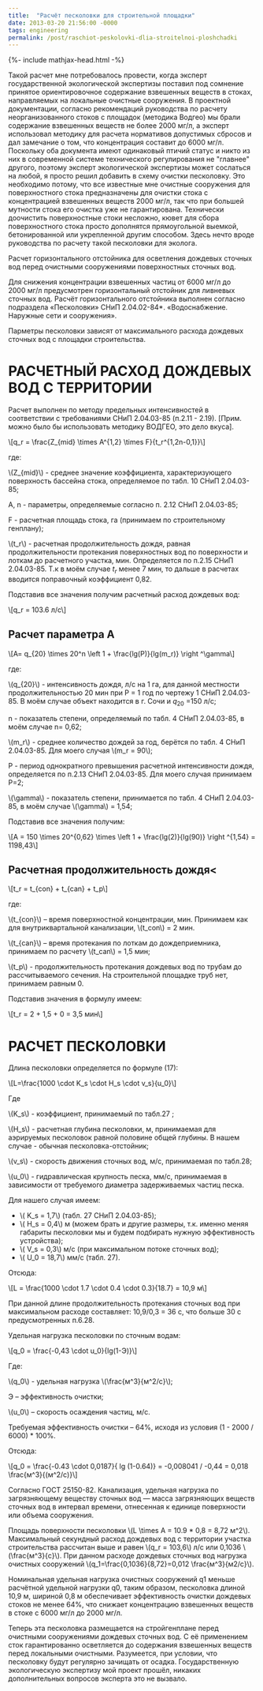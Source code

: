 ```yaml
---
title:  "Расчёт песколовки для строительной площадки"
date: 2013-03-20 21:56:00 -0000
tags: engineering
permalink: /post/raschiot-peskolovki-dlia-stroitelnoi-ploshchadki
---
```


{%- include mathjax-head.html -%}

Такой расчет мне потребовалось провести, когда эксперт государственной экологической экспертизы поставил под сомнение принятое ориентировочное содержание взвешенных веществ в стоках, направляемых на локальные очистные сооружения. В проектной документации, согласно рекомендаций руководства по расчету неорганизованного стоков с площадок (методика Водгео) мы брали содержание взвешенных веществ не более 2000&nbsp;мг/л, а эксперт использовал методику для расчета нормативов допустимых сбросов и дал замечание о том, что концентрация составит до 6000&nbsp;мг/л. Поскольку оба документа имеют одинаковый птичий статус и никто из них в современной системе технического регулирования не "главнее" другого, поэтому эксперт экологической экспертизы может сослаться на любой, я просто решил добавить в схему очистки песколовку. Это необходимо потому, что все известные мне очистные сооружения для поверхностного стока предназначены для очистки стока с концентрацией взвешенных веществ 2000&nbsp;мг/л, так что при большей мутности стока его очистка уже не гарантирована. Технически доочистить поверхностные стоки несложно, кювет для сбора поверхностного стока просто дополнятся прямоугольной выемкой, бетонированной или укрепленной другим способом. Здесь нечто вроде руководства по расчету такой песколовки для эколога.

Расчет горизонтального отстойника для осветления дождевых сточных вод перед очистными сооружениями поверхностных сточных вод.

Для снижения концентрации взвешенных частиц от 6000&nbsp;мг/л до 2000&nbsp;мг/л предусмотрен горизонтальный отстойник для ливневых сточных вод. Расчёт горизонтального отстойника выполнен согласно подраздела «Песколовки» СНиП 2.04.02-84\*. «Водоснабжение. Наружные сети и сооружения».

Парметры песколовки зависят от максимального расхода дождевых сточных вод с площадки строительства.

# РАСЧЕТНЫЙ РАСХОД ДОЖДЕВЫХ ВОД C ТЕРРИТОРИИ

Расчет выполнен по методу предельных интенсивностей в соответствии с требованиями СНиП 2.04.03-85 (п.2.11 - 2.19). [Прим. можно было бы использовать методику ВОДГЕО, это дело вкуса].

\\[q_r = \frac{Z_{mid} \times A^{1,2} \times F}{t_r^{1,2n-0,1}}\\]

где:

\\(Z_{mid}\\) - среднее значение коэффициента, характеризующего поверхность бассейна стока, определяемое по табл. 10 СНиП 2.04.03-85;

A, n - параметры, определяемые согласно п. 2.12 СНиП 2.04.03-85;

F - расчетная площадь стока, га (принимаем по строительному генплану);

\\(t_r\\) - расчетная продолжительность дождя, равная продолжительности протекания поверхностных вод по поверхности и лоткам до расчетного участка, мин. Определяется по п.2.15 СНиП 2.04.03-85. Т.к  в моём случае $t_r$  менее 7 мин, то дальше в расчетах вводится поправочный коэффициент 0,82.

Подставив все значения получим расчетный расход дождевых вод:

\\[q_r = 103.6 л/c\\]

## Расчет параметра А

\\[A= q_{20} \times 20^n \left 1 + \frac{lg(P)}{lg(m_r)} \right ^\gamma\\]

где:

\\(q_{20}\\) - интенсивность дождя, л/с на 1 га, для данной местности продолжительностью 20 мин при Р = 1 год по чертежу 1 СНиП 2.04.03-85. В моём случае объект находится в г. Сочи и $q_20$ =150 л/с;

n - показатель степени, определяемый по табл. 4 СНиП 2.04.03-85, в моём случае n= 0,62;

\\(m_r\\) - среднее количество дождей за год, берётся по табл. 4 СНиП 2.04.03-85. Для моего случая \\(m_r = 90\\);
     
Р - период однократного превышения расчетной интенсивности дождя, определяется по п.2.13 СНиП 2.04.03-85. Для моего случая принимаем Р=2;

\\(\gamma\\) - показатель степени, принимается по табл. 4 СНиП 2.04.03-85, в моём случае \\(\gamma\\) = 1,54;

Подставив все значения получим:

\\[А = 150 \times 20^{0,62} \times \left 1 + \frac{lg(2)}{lg(90)} \right ^{1,54} = 1198,43\\]

## Расчетная продолжительность дождя<

\\[t_r = t_{con} + t_{can} + t_p\\]

где:

\\(t_{con}\\) – время поверхностной концентрации, мин. Принимаем как для внутриквартальной канализации, \\(t_con\\) = 2 мин.

\\(t_{can}\\) –  время протекания по лоткам до дождеприемника, принимаем по расчету \\(t_can\\) = 1,5 мин;

\\(t_p\\) - продолжительность протекания дождевых вод по трубам до рассчитываемого сечения. На строительной площадке труб нет, принимаем равным 0.

Подставив значения в формулу имеем:

\\[t_r = 2 + 1,5 + 0 = 3,5 мин\\]

# РАСЧЕТ ПЕСКОЛОВКИ

Длина песколовки определяется по формуле (17):

\\[L=\frac{1000 \cdot K_s \cdot H_s \cdot v_s}{u_0}\\]

Где

\\(K_s\\) - коэффициент, принимаемый по табл.27 ;

\\(H_s\\) - расчетная глубина песколовки, м, принимаемая для аэрируемых песколовок равной половине общей глубины. В нашем случае - обычная песколовка-отстойник;

\\(v_s\\) - скорость движения сточных вод, м/с, принимаемая по табл.28;

\\(u_0\\) - гидравлическая крупность песка, мм/с, принимаемая в зависимости от требуемого диаметра задерживаемых частиц песка.

Для нашего случая имеем:

- \\( K_s = 1,7\\) (табл. 27 СНиП 2.04.03-85);
- \\( H_s = 0,4\\) м (можем брать и другие размеры, т.к. именно меняя габариты песколовки мы и будем подбирать нужную эффективность устройства);
- \\( V_s = 0,3\\) м/с (при максимальном потоке сточных вод);
- \\( U_0 = 18,7\\) мм/с (табл. 27).

Отсюда:

\\[L = \\frac{1000 \cdot 1.7 \cdot 0.4 \cdot 0.3}{18.7} = 10,9 м\\]

При данной длине продолжительность протекания сточных вод при максимальном расходе составляет: 10,9/0,3 = 36 с, что больше 30 с предусмотренных п.6.28.

Удельная нагрузка песколовки по сточным водам:

\\[q_0 = \\frac{-0,43 \cdot u_0}{lg(1-Э)}\\]

Где:

\\(q_0\\) - удельная нагрузка \\(\frac{м^3}{м^2/с}\\);

Э – эффективность очистки;

\\(u_0\\) – скорость осаждения частиц, м/с.

Требуемая эффективность очистки – 64%, исходя из условия (1 - 2000 / 6000) * 100%.

Отсюда:

\\[q_0 = \\frac{-0.43 \cdot 0,0187}{ lg (1-0.64)} =  -0,008041 / -0,44 = 0,018 \frac{м^3}{(м^2/с)}\\]

Согласно ГОСТ 25150-82. Канализация, удельная нагрузка по загрязняющему веществу сточных вод — масса загрязняющих веществ сточных вод в интервал времени, отнесенная к единице поверхности или объема сооружения.

Площадь поверхности песколовки \\(L \times A = 10.9 * 0,8 = 8,72 м^2\\). Максимальный секундный расход дождевых вод с территории участка строительства рассчитан выше и равен \\(q_r = 103,6\\) л/с  или  0,1036 \\(\\frac{м^3}{с}\\). При данном расходе дождевых сточных вод нагрузка очистных сооружений \\(q_1=\\frac{0,1036}{8,72}=0,012 \\frac{м^3}{м2/с}\\).

Номинальная удельная нагрузка очистных сооружений q1 меньше расчётной удельной нагрузки q0, таким образом, песколовка длиной 10,9 м, шириной 0,8 м обеспечивает эффективность очистки дождевых стоков не менее 64%, что снижает концентрацию взвешенных веществ в стоке с 6000 мг/л до 2000 мг/л.

Теперь эта песколовка размещается на стройгенплане перед очистными сооружениями дождевых сточных вод. С её применением сток гарантированно осветляется до содержания взвешенных веществ перед локальными очистными. Разумеется, при условии, что песколовку будут регулярно зачищать от осадка. Государственную экологическую экспертизу мой проект прошёл, никаких дополнительных вопросов эксперта это не вызвало. 